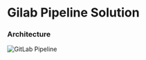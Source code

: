 # Gilab Pipeline Solution

### Architecture

![GitLab Pipeline](https://github.com/jonascavalcantineto/apiSampleJava/blob/master/docs/github/GiTLab-CICD-Pipeline.png)